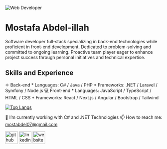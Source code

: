 ![Web Developer](https://media.licdn.com/dms/image/D4D16AQH0u5nUxUrcJw/profile-displaybackgroundimage-shrink_350_1400/0/1674723669001?e=1702512000&v=beta&t=IJVcBqgwYAdxnYbPCFrP7ZIZbkAgZTK5zAIJ83qV97M)

# Mostafa Abdel-illah
Software developer full-stack specializing in back-end technologies while proficient in front-end development. Dedicated to problem-solving and committed to ongoing learning. Proactive team player eager to enhance project success through personal initiatives and technical expertise.

## Skills and Experience
⚛️ Back-end
      * Languages: C# / Java / PHP 
      * Frameworks: .NET / Laravel / Symfony / Node.js
💻 Front-end
      * Languages: JavaScript / TypeScript / HTML / CSS
      * Frameworks: React / Next.js / Angular / Bootstrap / Tailwind

[![Top Langs](https://github-readme-stats.vercel.app/api/top-langs/?username=mostabdel07&layout=donut)](https://github.com/anuraghazra/github-readme-stats)

🌱 I’m currently working with C# and .NET Technologies
📫 How to reach me: mostabdel07@gmail.com 


[<img src='https://cdn.jsdelivr.net/npm/simple-icons@3.0.1/icons/github.svg' alt='github' height='40'>](https://github.com/mostabdel07)  [<img src='https://cdn.jsdelivr.net/npm/simple-icons@3.0.1/icons/linkedin.svg' alt='linkedin' height='40'>](https://www.linkedin.com/in/mostafabdelillah/)  [<img src='https://cdn.jsdelivr.net/npm/simple-icons@3.0.1/icons/icloud.svg' alt='website' height='40'>](abdelillahmostafa.com)  


